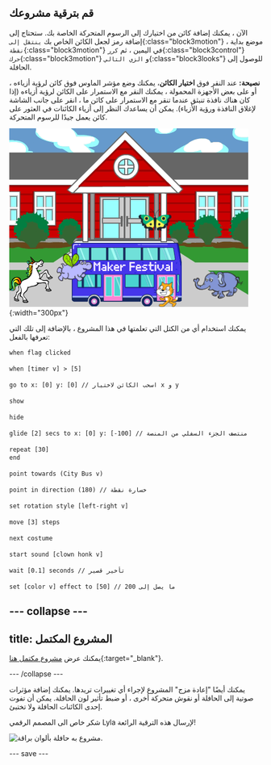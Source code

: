 ## قم بترقية مشروعك

الآن ، يمكنك إضافة كائن من اختيارك إلى الرسوم المتحركة الخاصة بك. ستحتاج إلى إضافة رمز لجعل الكائن الخاص بك `ينتقل إلى`{:class="block3motion"} موضع بداية ، `نقطة`{:class="block3motion"} في اليمين ، ثم `كرر`{:class="block3control"} `حرك`{:class="block3motion"} و `الزي التالي`{:class="block3looks"} للوصول إلى الحافلة.

**نصيحة:** عند النقر فوق **اختيار الكائن**، يمكنك وضع مؤشر الماوس فوق كائن لرؤية أزياءه ، أو على بعض الأجهزة المحمولة ، يمكنك النقر مع الاستمرار على الكائن لرؤية أزياءه (إذا كان هناك نافذة تنبثق عندما تنقر مع الاستمرار على كائن ما ، انقر على جانب الشاشة لإغلاق النافذة ورؤية الأزياء). يمكن أن يساعدك النظر إلى أزياء الكائنات في العثور على كائن يعمل جيدًا للرسوم المتحركة.

![نقوش متحركة أخرى تتحرك نحو حافلة بها نص "Maker Festival".](images/bus-upgrade.png){:width="300px"}

يمكنك استخدام أي من الكتل التي تعلمتها في هذا المشروع ، بالإضافة إلى تلك التي تعرفها بالفعل:

```blocks3
when flag clicked

when [timer v] > [5]

go to x: [0] y: [0] // اسحب الكائن لاختيار x و y

show

hide

glide [2] secs to x: [0] y: [-100] // منتصف الجزء السفلي من المنصة

repeat [30]
end

point towards (City Bus v)

point in direction (180) // خسارة نقطة

set rotation style [left-right v]

move [3] steps

next costume

start sound [clown honk v]

wait [0.1] seconds // تأخير قصير

set [color v] effect to [50] // ما يصل إلى 200
```

--- collapse ---
---
title: المشروع المكتمل
---

يمكنك عرض [مشروع مكتمل هنا](https://scratch.mit.edu/projects/627769143/){:target="_blank"}.

--- /collapse ---

يمكنك أيضًا "إعادة مزج" المشروع لإجراء أي تغييرات تريدها. يمكنك إضافة مؤثرات صوتية إلى الحافلة أو نقوش متحركة أخرى ، أو ضبط تأثير لون الحافلة. يمكن أن تفوت إحدى الكائنات الحافلة ولا تختبئ.

شكر خاص الى المصمم الرقمي Lyla لإرسال هذه الترقية الرائعة!

![مشروع به حافلة بألوان براقة.](images/Lyla-bus.gif)

--- save ---
